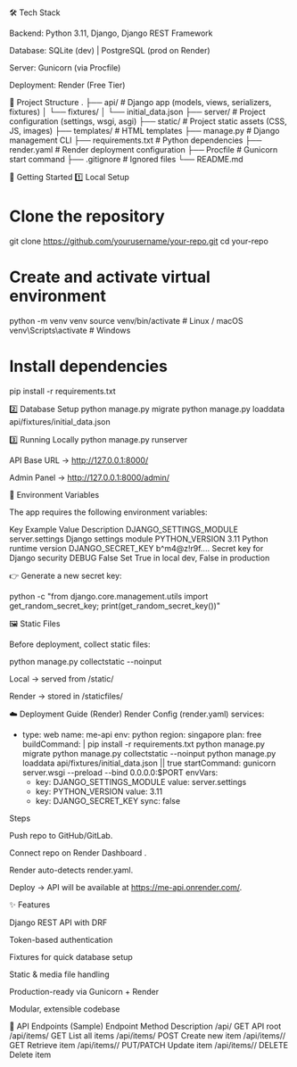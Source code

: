 
🛠 Tech Stack

Backend: Python 3.11, Django, Django REST Framework

Database: SQLite (dev) | PostgreSQL (prod on Render)

Server: Gunicorn (via Procfile)

Deployment: Render (Free Tier)

📂 Project Structure
.
├── api/                   # Django app (models, views, serializers, fixtures)
│   └── fixtures/
│       └── initial_data.json
├── server/                # Project configuration (settings, wsgi, asgi)
├── static/                # Project static assets (CSS, JS, images)
├── templates/             # HTML templates
├── manage.py              # Django management CLI
├── requirements.txt       # Python dependencies
├── render.yaml            # Render deployment configuration
├── Procfile               # Gunicorn start command
├── .gitignore             # Ignored files
└── README.md

🚀 Getting Started
1️⃣ Local Setup
# Clone the repository
git clone https://github.com/yourusername/your-repo.git
cd your-repo

# Create and activate virtual environment
python -m venv venv
source venv/bin/activate   # Linux / macOS
venv\Scripts\activate      # Windows

# Install dependencies
pip install -r requirements.txt

2️⃣ Database Setup
python manage.py migrate
python manage.py loaddata api/fixtures/initial_data.json

3️⃣ Running Locally
python manage.py runserver


API Base URL → http://127.0.0.1:8000/

Admin Panel → http://127.0.0.1:8000/admin/

🔑 Environment Variables

The app requires the following environment variables:

Key	Example Value	Description
DJANGO_SETTINGS_MODULE	server.settings	Django settings module
PYTHON_VERSION	3.11	Python runtime version
DJANGO_SECRET_KEY	b^m4@z!r9f....	Secret key for Django security
DEBUG	False	Set True in local dev, False in production

👉 Generate a new secret key:

python -c "from django.core.management.utils import get_random_secret_key; print(get_random_secret_key())"

🖼 Static Files

Before deployment, collect static files:

python manage.py collectstatic --noinput


Local → served from /static/

Render → stored in /staticfiles/

☁️ Deployment Guide (Render)
Render Config (render.yaml)
services:
  - type: web
    name: me-api
    env: python
    region: singapore
    plan: free
    buildCommand: |
      pip install -r requirements.txt
      python manage.py migrate
      python manage.py collectstatic --noinput
      python manage.py loaddata api/fixtures/initial_data.json || true
    startCommand: gunicorn server.wsgi --preload --bind 0.0.0.0:$PORT
    envVars:
      - key: DJANGO_SETTINGS_MODULE
        value: server.settings
      - key: PYTHON_VERSION
        value: 3.11
      - key: DJANGO_SECRET_KEY
        sync: false

Steps

Push repo to GitHub/GitLab.

Connect repo on Render Dashboard
.

Render auto-detects render.yaml.

Deploy → API will be available at https://me-api.onrender.com/.

✨ Features

Django REST API with DRF

Token-based authentication

Fixtures for quick database setup

Static & media file handling

Production-ready via Gunicorn + Render

Modular, extensible codebase

📌 API Endpoints (Sample)
Endpoint	Method	Description
/api/	GET	API root
/api/items/	GET	List all items
/api/items/	POST	Create new item
/api/items/<id>/	GET	Retrieve item
/api/items/<id>/	PUT/PATCH	Update item
/api/items/<id>/	DELETE	Delete item
